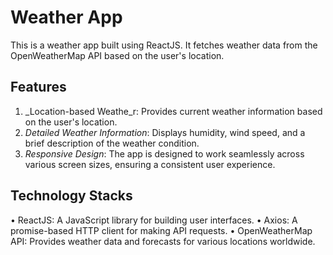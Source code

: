 # Weather App

This is a weather app built using ReactJS. It fetches weather data from the OpenWeatherMap API based on the user's location.

## Features

1. _Location-based Weathe_r: Provides current weather information based on the user's location.
2. _Detailed Weather Information_: Displays humidity, wind speed, and a brief description of the weather condition.
3. _Responsive Design_: The app is designed to work seamlessly across various screen sizes, ensuring a consistent user experience.

## Technology Stacks

• ReactJS: A JavaScript library for building user interfaces.
• Axios: A promise-based HTTP client for making API requests.
• OpenWeatherMap API: Provides weather data and forecasts for various locations worldwide.


